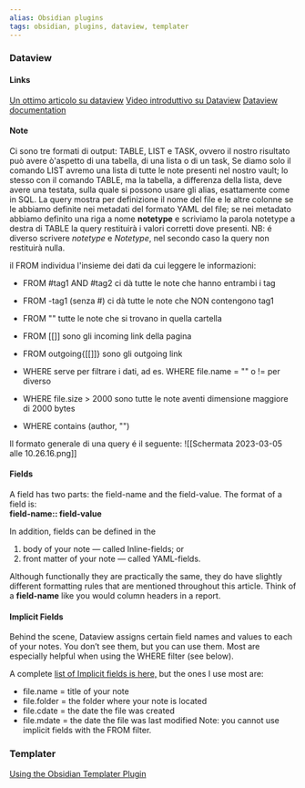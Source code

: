 ```yaml
---
alias: Obsidian plugins
tags: obsidian, plugins, dataview, templater
---
```



### Dataview

#### Links
[Un ottimo articolo su dataview](https://denisetodd.medium.com/obsidian-dataview-for-beginners-a-checklist-to-help-fix-your-dataview-queries-11acc57f1e48)
[Video introduttivo su Dataview](https://www.youtube.com/watch?v=8yjNuiSBSAM)
[Dataview documentation](https://blacksmithgu.github.io/obsidian-dataview/queries/structure/)

#### Note
Ci sono tre formati di output: TABLE, LIST e TASK, ovvero il nostro risultato può avere ò'aspetto di una tabella, di una lista o di un task, Se diamo solo il comando LIST avremo una lista di tutte le note presenti nel nostro vault; lo stesso con il comando TABLE, ma la tabella, a differenza della lista, deve avere una testata, sulla quale si possono usare gli alias, esattamente come in SQL.
La query mostra per definizione il nome del file e le altre colonne se le abbiamo definite nei metadati del formato YAML del file; se nei metadato abbiamo definito una riga a nome **notetype** e scriviamo la parola notetype a destra di TABLE la query restituirà i valori corretti dove presenti. NB: é diverso scrivere _notetype_ e _Notetype_, nel secondo caso la query non restituirà nulla.

il FROM individua l'insieme dei dati da cui leggere le informazioni:
- FROM #tag1 AND #tag2 ci dà tutte le note che hanno entrambi i tag
- FROM -tag1 (senza #) ci dà tutte le note che NON contengono tag1
- FROM "<nome cartella>" tutte le note che si trovano in quella cartella
- FROM [[<nome della pagina>]] sono gli incoming link della pagina
- FROM outgoing{[[<nome della pagina>]]} sono gli outgoing link

- WHERE serve per filtrare i dati, ad es. WHERE file.name = "<nome del file>" o != per diverso
- WHERE file.size > 2000 sono tutte le note aventi dimensione maggiore di 2000 bytes
- WHERE contains (author, "<nome autore>")

Il formato generale di una query é il seguente:
![[Schermata 2023-03-05 alle 10.26.16.png]]
#### Fields
A field has two parts: the field-name and the field-value. The format of a field is:  
**field-name:: field-value**

In addition, fields can be defined in the  
1) body of your note — called Inline-fields; or  
2) front matter of your note — called YAML-fields.

Although functionally they are practically the same, they do have slightly different formatting rules that are mentioned throughout this article. Think of a **field-name** like you would column headers in a report.

#### Implicit Fields

Behind the scene, Dataview assigns certain field names and values to each of your notes. You don’t see them, but you can use them. Most are especially helpful when using the WHERE filter (see below).

A complete [list of Implicit fields is here,](https://blacksmithgu.github.io/obsidian-dataview/data-annotation/#implicit-fields_1) but the ones I use most are:

-   file.name = title of your note
-   file.folder = the folder where your note is located
-   file.cdate = the date the file was created
-   file.mdate = the date the file was last modified
Note: you cannot use implicit fields with the FROM filter.

### Templater
[Using the Obsidian Templater Plugin](https://www.youtube.com/watch?v=5j9fAvJCaig)
